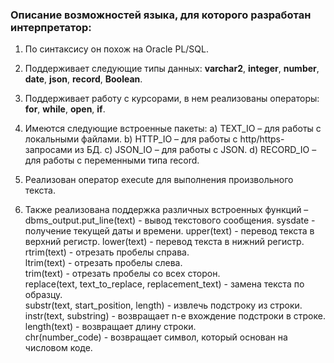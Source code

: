 <h3>Описание возможностей языка, для которого разработан интерпретатор:</h3>

1)	По синтаксису он похож на Oracle PL/SQL.

2)	Поддерживает следующие типы данных: <b>varchar2</b>, <b>integer</b>, <b>number</b>, <b>date</b>, <b>json</b>, <b>record</b>, <b>Boolean</b>.

3)	Поддерживает работу с курсорами, в нем реализованы операторы: <b>for</b>, <b>while</b>, <b>open</b>, <b>if</b>.

4)	Имеются следующие встроенные пакеты:
  a)	TEXT_IO – для работы с локальными файлами.
  b)	HTTP_IO – для работы с http/https- запросами из БД.
  c)	JSON_IO – для работы с JSON.
  d)	RECORD_IO – для работы с переменными типа record.

5)	Реализован оператор execute для выполнения произвольного текста.

6)	Также реализована поддержка различных встроенных функций – 
      dbms_output.put_line(text) - вывод текстового сообщения.
  	  sysdate - получение текущей даты и времени.
			upper(text) - перевод текста в верхний регистр.
			lower(text) - перевод текста в нижний регистр.
			rtrim(text) - отрезать пробелы справа.			
			ltrim(text) - отрезать пробелы слева.			
			trim(text) - отрезать пробелы со всех сторон.			
			replace(text, text_to_replace, replacement_text) </b> - замена текста по образцу.		
			substr(text, start_position, length) - извлечь подстроку из строки.						
			instr(text, substring) - возвращает n-е вхождение подстроки в строке.								
			length(text) - возвращает длину строки.												
			chr(number_code) - возвращает символ, который основан на числовом коде.
  	
   
